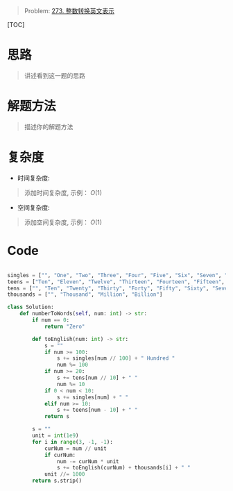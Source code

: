 > Problem: [273. 整数转换英文表示](https://leetcode.cn/problems/integer-to-english-words/description/)

[TOC]

# 思路
> 讲述看到这一题的思路

# 解题方法
> 描述你的解题方法

# 复杂度
- 时间复杂度: 
> 添加时间复杂度, 示例： $O(1)$

- 空间复杂度: 
> 添加空间复杂度, 示例： $O(1)$

# Code
```Python []

singles = ["", "One", "Two", "Three", "Four", "Five", "Six", "Seven", "Eight", "Nine"]
teens = ["Ten", "Eleven", "Twelve", "Thirteen", "Fourteen", "Fifteen", "Sixteen", "Seventeen", "Eighteen", "Nineteen"]
tens = ["", "Ten", "Twenty", "Thirty", "Forty", "Fifty", "Sixty", "Seventy", "Eighty", "Ninety"]
thousands = ["", "Thousand", "Million", "Billion"]

class Solution:
    def numberToWords(self, num: int) -> str:
        if num == 0:
            return "Zero"

        def toEnglish(num: int) -> str:
            s = ""
            if num >= 100:
                s += singles[num // 100] + " Hundred "
                num %= 100
            if num >= 20:
                s += tens[num // 10] + " "
                num %= 10
            if 0 < num < 10:
                s += singles[num] + " "
            elif num >= 10:
                s += teens[num - 10] + " "
            return s

        s = ""
        unit = int(1e9)
        for i in range(3, -1, -1):
            curNum = num // unit
            if curNum:
                num -= curNum * unit
                s += toEnglish(curNum) + thousands[i] + " "
            unit //= 1000
        return s.strip()




```
